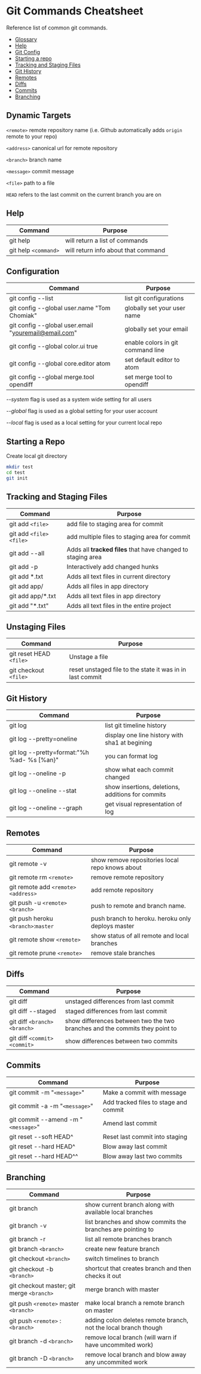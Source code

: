 # Git Commands Cheatsheet

Reference list of common git commands.

* [Glossary](#dynamic-targets)
* [Help](#help)
* [Git Config](#configuration)
* [Starting a repo](#starting-a-repo)
* [Tracking and Staging Files](#tracking-and-staging-files)
* [Git History](#git-history)
* [Remotes](#remotes)
* [Diffs](#diffs)
* [Commits](#commits)
* [Branching](#branching)


## Dynamic Targets

`<remote>` remote repository name (i.e. Github automatically adds `origin` remote to your repo)

`<address>` canonical url for remote repository

`<branch>` branch name

`<message>` commit message

`<file>` path to a file

`HEAD` refers to the last commit on the current branch you are on

## Help

| Command | Purpose |
| -------- | ------ |
| git help |  will return a list of commands |
| git help `<command>` | will return info about that command|

## Configuration

| Command | Purpose |
| -------- | ------ |
| git config --list | list git configurations |
| git config --global user.name "Tom Chomiak" | globally set your user name |
| git config --global user.email "youremail@email.com" | globally set your email |
| git config --global color.ui true | enable colors in git command line |
| git config --global core.editor atom | set default editor to atom |
| git config --global merge.tool opendiff | set merge tool to opendiff|

*--system* flag is used as a system wide setting for all users

*--global* flag is used as a global setting for your user account

*--local* flag is used as a local setting for your current local repo
## Starting a Repo

Create local git directory

```bash
mkdir test
cd test
git init
```

## Tracking and Staging Files

| Command | Purpose |
| ------- | ------ |
| git add `<file>` | add file to staging area for commit |
| git add `<file>` `<file>` | add multiple files to staging area for commit |
| git add --all | Adds all **tracked files** that have changed to staging area|
| git add -p | Interactively add changed hunks |
| git add *.txt | Adds all text files in current directory |
| git add app/ | Adds all files in app directory |
| git add app/*.txt | Adds all text files in app directory|
| git add "*.txt" | Adds all text files in the entire project |

## Unstaging Files
| Command | Purpose |
| ------- | ------ |
| git reset HEAD `<file>` | Unstage a file |
| git checkout `<file>`| reset unstaged file to the state it was in in last commit |


## Git History

| Command | Purpose |
| ------- | ------ |
| git log | list git timeline history|
| git log --pretty=oneline | display one line history with sha1 at begining |
|git log --pretty=format:"%h %ad- %s [%an}" | you can format log|
| git log --oneline -p | show what each commit changed |
| git log --oneline --stat | show insertions, deletions, additions for commits|
| git log --oneline --graph | get visual representation of log|

## Remotes
| Command | Purpose |
| ------- | ------ |
| git remote -v | show remove repositories local repo knows about |
| git remote rm `<remote>` | remove remote repository |
| git remote add `<remote>` `<address>`                                                                                | add remote repository                                                                                          |
| git push  -u `<remote>` `<branch>`                                                                                 | push to remote and branch name.                                                                                |
| git push heroku `<branch>`:`master` | push branch to heroku. heroku only deploys master|
| git remote show `<remote>` | show status of all remote and local branches|
| git remote prune `<remote>` | remove stale branches|

## Diffs
| Command | Purpose |
| ------- | ------ |
| git diff  | unstaged differences from last commit |
| git diff --staged  | staged differences from last commit |
| git diff `<branch>` `<branch>` | show differences between two the two branches and the commits they point to|
| git diff `<commit>` `<commit>` | show differences between two commits|


## Commits
| Command | Purpose |
| ------- | ------ |
| git commit -m "`<message>`" | Make a commit with message |
| git commit -a -m "`<message>`"                                                                                     | Add tracked files to stage and commit                                                                          |
| git commit --amend -m "`<message>`"                                                                                 | Amend last commit                                                                                              |
| git reset --soft HEAD^                                                                                             | Reset last commit into staging                                                                                 |
| git reset --hard HEAD^                                                                                             | Blow away last commit                                                                                          |
| git reset --hard HEAD^^                                                                                            | Blow away last two commits                                                                                     |

## Branching
| Command | Purpose |
| ------- | ------ |
| git branch | show current branch along with available local branches |
| git branch -v | list branches and show commits the branches are pointing to |
| git branch -r                                                                                               | list all remote branches branch                                                                                      |
| git branch `<branch>`                                                                                                | create new feature branch                                                                                      |
| git checkout `<branch>`                                                                                       | switch timelines to branch                                                                                     |
| git checkout -b `<branch>`                                                                                    | shortcut that creates branch and then checks it out                                                            |
| git checkout master; git merge `<branch>` | merge branch with master |
| git push `<remote>` master `<branch>`  | make local branch a remote branch on master |
| git push `<remote>` :`<branch>` | adding colon deletes remote branch, not the local branch though |
| git branch -d `<branch>` | remove local branch (will warn if have uncommited work) |
| git branch -D `<branch>` | remove local branch and blow away any uncommited work |
